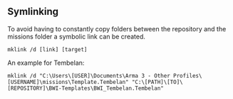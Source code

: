 ## Symlinking
To avoid having to constantly copy folders between the repository and the missions folder a symbolic link can be created. 

`mklink /d [link] [target]`

An example for Tembelan: 

`mklink /d "C:\Users\[USER]\Documents\Arma 3 - Other Profiles\[USERNAME]\missions\Template.Tembelan" "C:\[PATH]\[TO]\[REPOSITORY]\BWI-Templates\BWI_Tembelan.Tembelan"` 
